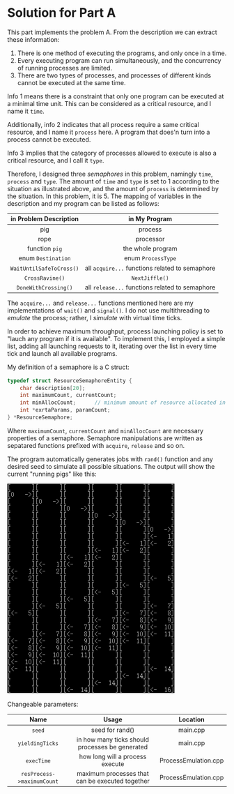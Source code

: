 # Solution for Part A
This part implements the problem A. From the description we can extract these information:

1. There is one method of executing the programs, and only once in a time.
2. Every executing program can run simultaneously, and the concurrency of running processes are limited.
3. There are two types of processes, and processes of different kinds cannot be executed at the same time.

Info 1 means there is a constraint that only one program can be executed at a minimal time unit. This can be considered as a critical resource, and I name it `time`.

Additionally, info 2 indicates that all process require a same critical resource, and I name it `process` here. A program that does'n turn into a process cannot be executed.

Info 3 implies that the category of processes allowed to execute is also a critical resource, and I call it `type`.

Therefore, I designed three *semaphores* in this problem, namingly `time`, `process` and `type`. The amount of `time` and `type` is set to 1 according to the situation as illustrated above, and the amount of `process` is determined by the situation. In this problem, it is 5. The mapping of variables in the description and my program can be listed as follows:

|in Problem Description|in My Program|
|:--------------------:|:-----------:|
|pig|process|
|rope|processor|
|function `pig`|the whole program|
|enum `Destination`|enum `ProcessType`|
|`WaitUntilSafeToCross()`|all `acquire...` functions related to semaphore|
|`CrossRavine()`|`NextJiffle()`|
|`DoneWithCrossing()`|all `release...` functions related to semaphore|

The `acquire...` and `release...` functions mentioned here are my implementations of `wait()` and `signal()`. I do not use multithreading to *emulate* the process; rather, I *simulate* with virtual time ticks.

In order to achieve maximum throughput, process launching policy is set to "lauch any program if it is available". To implement this, I employed a simple list, adding all launching requests to it, iterating over the list in every time tick and launch all available programs.

My definition of a semaphore is a C struct:

```C
typedef struct ResourceSemaphoreEntity {
	char description[20];
	int maximumCount, currentCount;
	int minAllocCount;		// minimum amount of resource allocated in one action
	int *exrtaParams, paramCount;
} *ResourceSemaphore;
```

Where `maximumCount`, `currentCount` and `minAllocCount` are necessary properties of a semaphore. Semaphore manipulations are written as sepatared functions prefixed with `acquire`, `release` and so on.

The program automatically generates jobs with `rand()` function and any desired seed to simulate all possible situations. The output will show the current "running pigs" like this:

![](example-output.png)

Changeable parameters:

|Name|Usage|Location|
|:--:|:---:|:------:|
|`seed`|seed for rand()|main.cpp|
|`yieldingTicks`|in how many ticks should processes be generated|main.cpp|
|`execTime`|how long will a process execute|ProcessEmulation.cpp|
|`resProcess->maximumCount`|maximum processes that can be executed together|ProcessEmulation.cpp|

